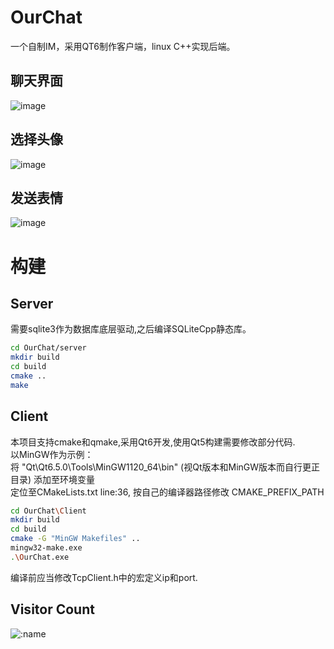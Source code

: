 # OurChat

一个自制IM，采用QT6制作客户端，linux C++实现后端。
## 聊天界面
![image ](https://user-images.githubusercontent.com/118870803/236397577-fdee476e-43dc-4639-bf26-985f23f71f5b.png)

## 选择头像
![image](https://user-images.githubusercontent.com/118870803/236397873-4704059a-e0c8-4c22-a3ef-4ed00495eaf9.png)
## 发送表情
![image](https://github.com/flyjay123/OurChat/assets/118870803/e85c9496-9a64-48c6-981e-4504b3e134a3)

# 构建
## Server
需要sqlite3作为数据库底层驱动,之后编译SQLiteCpp静态库。
```bash
cd OurChat/server
mkdir build
cd build
cmake ..
make
```

## Client
本项目支持cmake和qmake,采用Qt6开发,使用Qt5构建需要修改部分代码.
<br>
以MinGW作为示例：
<br>
将 "Qt\Qt6.5.0\Tools\MinGW1120_64\bin" (视Qt版本和MinGW版本而自行更正目录) 添加至环境变量
<br>
定位至CMakeLists.txt line:36, 按自己的编译器路径修改 CMAKE_PREFIX_PATH 
```bash
cd OurChat\Client
mkdir build
cd build
cmake -G "MinGW Makefiles" ..
mingw32-make.exe
.\OurChat.exe
```

编译前应当修改TcpClient.h中的宏定义ip和port.

## Visitor Count

![:name](https://count.getloli.com/get/@flyjay123?theme=gelbooru)
